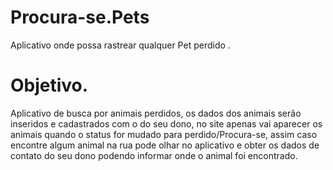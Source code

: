 # Procura-se.Pets
Aplicativo onde possa rastrear qualquer Pet perdido . 


# Objetivo.

Aplicativo de busca por animais perdidos, os dados dos animais serão inseridos e cadastrados com o do seu dono, no site apenas vai aparecer os animais quando o status for mudado para perdido/Procura-se, assim caso encontre algum animal na rua pode olhar no aplicativo e obter os dados de contato do seu dono podendo informar onde o animal foi encontrado.
